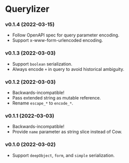 # Querylizer

### v0.1.4 (2022-03-15)

- Follow OpenAPI spec for query parameter encoding.
- Support x-www-form-urlencoded encoding.

### v0.1.3 (2022-03-03)

- Support `boolean` serialization.
- Always encode `+` in query to avoid historical ambiguity.

### v0.1.2 (2022-03-03)

- Backwards-incompatible!
- Pass extended string as mutable reference.
- Rename `escape_*` to `encode_*`.

### v0.1.1 (2022-03-03)

- Backwards-incompatible!
- Provide `name` parameter as string slice instead of Cow.

### v0.1.0 (2022-03-02)

- Support `deepObject`, `form`, and `simple` serialization.
